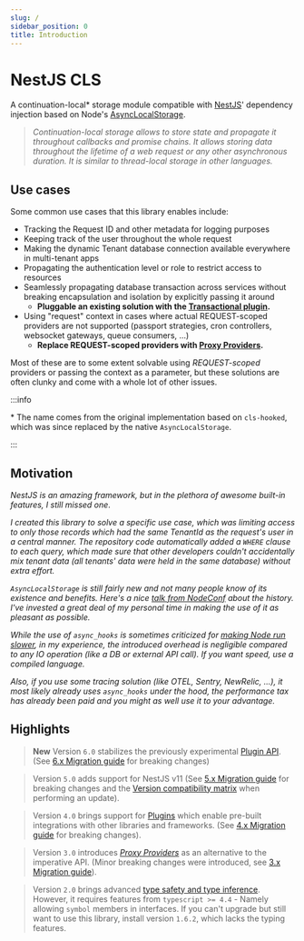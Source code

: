 ```yaml
---
slug: /
sidebar_position: 0
title: Introduction
---
```


# NestJS CLS

A continuation-local\* storage module compatible with [NestJS](https://nestjs.com/)' dependency injection based on Node's [AsyncLocalStorage](https://nodejs.org/api/async_context.html#async_context_class_asynclocalstorage).

> _Continuation-local storage allows to store state and propagate it throughout callbacks and promise chains. It allows storing data throughout the lifetime of a web request or any other asynchronous duration. It is similar to thread-local storage in other languages._

## Use cases

Some common use cases that this library enables include:

- Tracking the Request ID and other metadata for logging purposes
- Keeping track of the user throughout the whole request
- Making the dynamic Tenant database connection available everywhere in multi-tenant apps
- Propagating the authentication level or role to restrict access to resources
- Seamlessly propagating database transaction across services without breaking encapsulation and isolation by explicitly passing it around
    - **Pluggable an existing solution with the [Transactional plugin](../06_plugins/01_available-plugins/01-transactional/index.md).**
- Using "request" context in cases where actual REQUEST-scoped providers are not supported (passport strategies, cron controllers, websocket gateways, queue consumers, ...)
    - **Replace REQUEST-scoped providers with [Proxy Providers](../03_features-and-use-cases/06_proxy-providers.md).**

Most of these are to some extent solvable using _REQUEST-scoped_ providers or passing the context as a parameter, but these solutions are often clunky and come with a whole lot of other issues.

:::info

\* The name comes from the original implementation based on `cls-hooked`, which was since replaced by the native `AsyncLocalStorage`.

:::

## Motivation

_NestJS is an amazing framework, but in the plethora of awesome built-in features, I still missed one_.

_I created this library to solve a specific use case, which was limiting access to only those records which had the same TenantId as the request's user in a central manner. The repository code automatically added a `WHERE` clause to each query, which made sure that other developers couldn't accidentally mix tenant data (all tenants' data were held in the same database) without extra effort._

_`AsyncLocalStorage` is still fairly new and not many people know of its existence and benefits. Here's a nice [talk from NodeConf](https://youtu.be/R2RMGQhWyCk?t=9742) about the history. I've invested a great deal of my personal time in making the use of it as pleasant as possible._

_While the use of `async_hooks` is sometimes criticized for [making Node run slower](https://gist.github.com/Aschen/5cc1f3f3b58f1e284b670b83bb53da7d), in my experience, the introduced overhead is negligible compared to any IO operation (like a DB or external API call). If you want speed, use a compiled language._

_Also, if you use some tracing solution (like OTEL, Sentry, NewRelic, ...), it most likely already uses `async_hooks` under the hood, the performance tax has already been paid and you might as well use it to your advantage._

## Highlights

> **New** Version `6.0` stabilizes the previously experimental [Plugin API](../06_plugins/index.md). (See [6.x Migration guide](../10_migration-guide/01_v5x-v6x.md) for breaking changes)

> Version `5.0` adds support for NestJS v11 (See [5.x Migration guide](../10_migration-guide/02_v4x-v5x.md) for breaking changes and the [Version compatibility matrix](../05_considerations/02_compatibility.md#nestjs-related-versions-compatibility-matrix) when performing an update).

> Version `4.0` brings support for [Plugins](../06_plugins/index.md) which enable pre-built integrations with other libraries and frameworks. (See [4.x Migration guide](../10_migration-guide/03_v3x-v4x.md) for breaking changes).

> Version `3.0` introduces [_Proxy Providers_](../03_features-and-use-cases/06_proxy-providers.md) as an alternative to the imperative API. (Minor breaking changes were introduced, see [3.x Migration guide](../10_migration-guide/04_v2x-v3x.md)).

> Version `2.0` brings advanced [type safety and type inference](../03_features-and-use-cases/05_type-safety-and-type-inference.md). However, it requires features from `typescript >= 4.4` - Namely allowing `symbol` members in interfaces. If you can't upgrade but still want to use this library, install version `1.6.2`, which lacks the typing features.
